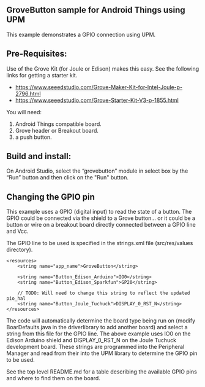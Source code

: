 GroveButton sample for Android Things using UPM
-----------------------------------------------

This example demonstrates a GPIO connection using UPM.

Pre-Requisites:
---------------
Use of the Grove Kit (for Joule or Edison) makes this easy. See the following links for getting
a starter kit.

*  https://www.seeedstudio.com/Grove-Maker-Kit-for-Intel-Joule-p-2796.html
*  https://www.seeedstudio.com/Grove-Starter-Kit-V3-p-1855.html


You will need:

1. Android Things compatible board.
2. Grove header or Breakout board.
3. a push button.


Build and install:
------------------

On Android Studio, select the “grovebutton” module in select box by the “Run” button
and then click on the "Run" button.


Changing the GPIO pin
---------------------
This example uses a GPIO (digital input) to read the state of a button. The GPIO could be connected
via the shield to a Grove button... or it could be a button or wire on a breakout board directly
connected between a GPIO line and Vcc.

The GPIO line to be used is specified in the strings.xml file (src/res/values directory).

````
<resources>
    <string name="app_name">GroveButton</string>

    <string name="Button_Edison_Arduino">IO0</string>
    <string name="Button_Edison_Sparkfun">GP20</string>

    // TODO: Will need to change this string to reflect the updated pio_hal
    <string name="Button_Joule_Tuchuck">DISPLAY_0_RST_N</string>
</resources>
````

The code will automatically determine the board type being run on (modify BoarDefaults.java
in the driverlibrary to add another board) and select a string from this file for the GPIO line.
The above example uses IO0 on the Edison Arduino shield and DISPLAY_0_RST_N on the Joule Tuchuck
development board. These strings are programmed into the Peripheral Manager and read from their
into the UPM library to determine the GPIO pin to be used.

See the top level README.md for a table describing the available GPIO pins and where to find them
on the board.